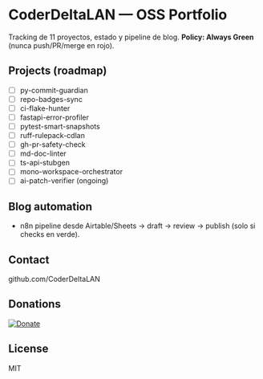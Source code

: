 <!-- SEO: keywords=coder, opensource, ai-tools, github-actions, python, typescript, ci-cd, ruff, pytest, fastapi -->
# CoderDeltaLAN — OSS Portfolio
Tracking de 11 proyectos, estado y pipeline de blog. **Policy: Always Green** (nunca push/PR/merge en rojo).

## Projects (roadmap)
- [ ] py-commit-guardian
- [ ] repo-badges-sync
- [ ] ci-flake-hunter
- [ ] fastapi-error-profiler
- [ ] pytest-smart-snapshots
- [ ] ruff-rulepack-cdlan
- [ ] gh-pr-safety-check
- [ ] md-doc-linter
- [ ] ts-api-stubgen
- [ ] mono-workspace-orchestrator
- [ ] ai-patch-verifier (ongoing)

## Blog automation
- n8n pipeline desde Airtable/Sheets → draft → review → publish (solo si checks en verde).

## Contact
github.com/CoderDeltaLAN

## Donations
[![Donate](https://img.shields.io/badge/Donate-PayPal-0070ba.svg?logo=paypal)](https://www.paypal.com/donate/?hosted_button_id=YVENCBNCZWVPW)

## License
MIT
